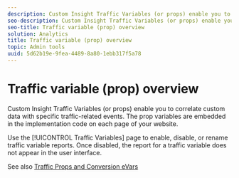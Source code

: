 ```yaml
---
description: Custom Insight Traffic Variables (or props) enable you to correlate custom data with specific traffic-related events. The prop variables are embedded in the implementation code on each page of your website.
seo-description: Custom Insight Traffic Variables (or props) enable you to correlate custom data with specific traffic-related events. The prop variables are embedded in the implementation code on each page of your website.
seo-title: Traffic variable (prop) overview
solution: Analytics
title: Traffic variable (prop) overview
topic: Admin tools
uuid: 5d62b19e-9fea-4489-8a80-1ebb317f5a78
---
```


# Traffic variable (prop) overview

Custom Insight Traffic Variables (or props) enable you to correlate custom data with specific traffic-related events. The prop variables are embedded in the implementation code on each page of your website.

Use the [!UICONTROL Traffic Variables] page to enable, disable, or rename traffic variable reports. Once disabled, the report for a traffic variable does not appear in the user interface. 

See also [Traffic Props and Conversion eVars](/help/implement/analytics-terminology-basics/c-props-evars/props-evars.md)
